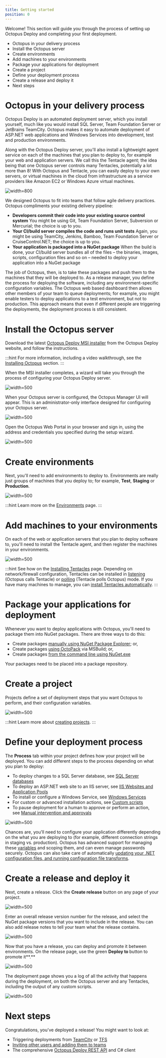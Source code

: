 ```yaml
---
title: Getting started
position: 0
---
```



Welcome! This section will guide you through the process of setting up Octopus Deploy and completing your first deployment.


- Octopus in your delivery process
- Install the Octopus server
- Create environments
- Add machines to your environments
- Package your applications for deployment
- Create a project
- Define your deployment process
- Create a release and deploy it
- Next steps

# Octopus in your delivery process


Octopus Deploy is an automated deployment server, which you install yourself, much like you would install SQL Server, Team Foundation Server or JetBrains TeamCity. Octopus makes it easy to automate deployment of ASP.NET web applications and Windows Services into development, test and production environments.


Along with the Octopus Deploy server, you'll also install a lightweight agent service on each of the machines that you plan to deploy to, for example your web and application servers. We call this the Tentacle agent; the idea being that one Octopus server controls many Tentacles, potentially a lot more than 8! With Octopus and Tentacle, you can easily deploy to your own servers, or virtual machines in the cloud from infrastructure as a service providers like Amazon EC2 or Windows Azure virtual machines.





![](/docs/images/3048178/5275670.png "width=800")





We designed Octopus to fit into teams that follow agile delivery practices. Octopus compliments your existing delivery pipeline:

- **Developers commit their code into your existing source control system**
  You might be using Git, Team Foundation Server, Subversion or Mercurial; the choice is up to you.
- **Your CI/build server compiles the code and runs unit tests**
  Again, you might be using TeamCity, Jenkins, Bamboo, Team Foundation Server or CruiseControl.NET; the choice is up to you.
- **Your application is packaged into a NuGet package**
  When the build is done, your CI/build server bundles all of the files – the binaries, images, scripts, configuration files and so on – needed to deploy your application into a NuGet package



The job of Octopus, then, is to take these packages and push them to the machines that they will be deployed to. As a release manager, you define the process for deploying the software, including any environment-specific configuration variables. The Octopus web based dashboard then allows other members of your team to queue deployments; for example, you might enable testers to deploy applications to a test environment, but not to production. This approach means that even if different people are triggering the deployments, the deployment process is still consistent.

# Install the Octopus server


Download the latest [Octopus Deploy MSI installer](https://octopus.com/downloads) from the Octopus Deploy website, and follow the instructions.

:::hint
For more information, including a video walkthrough, see the [Installing Octopus](/docs/installation/installing-octopus/index.md) section.
:::


When the MSI installer completes, a wizard will take you through the process of configuring your Octopus Deploy server.


![](/docs/images/3048178/3278212.png "width=500")


When your Octopus server is configured, the Octopus Manager UI will appear. This is an administrator-only interface designed for configuring your Octopus server.


![](/docs/images/3048178/3278211.png "width=500")


Open the Octopus Web Portal in your browser and sign in, using the address and credentials you specified during the setup wizard.


![](/docs/images/3048178/3278210.png "width=500")

# Create environments


Next, you'll need to add environments to deploy to. Environments are really just groups of machines that you deploy to; for example, **Test**, **Staging** or **Production**.


![](/docs/images/3048178/3278205.png "width=500")

:::hint
Learn more on the [Environments](/docs/key-concepts/environments/index.md) page.
:::

# Add machines to your environments


On each of the web or application servers that you plan to deploy software to, you'll need to install the Tentacle agent, and then register the machines in your environments.


![](/docs/images/3048178/3278206.png "width=500")

:::hint
See how on the [Installing Tentacles](/docs/installation/installing-tentacles/index.md) page. Depending on network/firewall configuration, Tentacles can be installed in [listening](/docs/installation/installing-tentacles/listening-tentacles.md) (Octopus calls Tentacle) or [polling](/docs/installation/installing-tentacles/polling-tentacles.md) (Tentacle polls Octopus) mode. If you have many machines to manage, you can [install Tentacles automatically](/docs/installation/installing-tentacles/automating-tentacle-installation.md).
:::

# Package your applications for deployment


Whenever you want to deploy applications with Octopus, you'll need to package them into NuGet packages. There are three ways to do this:

- Create packages [manually using NuGet Package Explorer](/docs/packaging-applications/nuget-packages/manually.md); or,
- Create packages [using OctoPack](/docs/packaging-applications/nuget-packages/using-octopack/index.md) via MSBuild; or,
- Create packages [from the command line using NuGet.exe](/docs/packaging-applications/nuget-packages/using-nuget.exe.md)



Your packages need to be placed into a package repository.

# Create a project


Projects define a set of deployment steps that you want Octopus to perform, and their configuration variables.


![](/docs/images/3048178/3278204.png "width=500")

:::hint
Learn more about [creating projects](/docs/key-concepts/projects/index.md).
:::

# Define your deployment process


The **Process** tab within your project defines how your project will be deployed. You can add different steps to the process depending on what you plan to deploy:

- To deploy changes to a SQL Server database, see [SQL Server databases](/docs/deploying-applications/sql-server-databases.md)
- To deploy an ASP.NET web site to an IIS server, see [IIS Websites and Application Pools](/docs/deploying-applications/iis-websites-and-application-pools.md)
- To install or configure a Windows Service, see [Windows Services](/docs/deploying-applications/windows-services.md)
- For custom or advanced installation actions, see [Custom scripts](/docs/deploying-applications/custom-scripts/index.md)
- To pause deployment for a human to approve or perform an action, see [Manual intervention and approvals](/docs/deploying-applications/manual-intervention-and-approvals.md)



![](/docs/images/3048178/3278203.png "width=500")


Chances are, you'll need to configure your application differently depending on the what you are deploying to (for example, different connection strings in staging vs. production). Octopus has advanced support for managing these [variables](/docs/deploying-applications/variables/index.md) and scoping them, and can even manage passwords securely. Octopus can also take care of automatically [updating your .NET configuration files, and running configuration file transforms](/docs/deploying-applications/configuration-files/index.md).

# Create a release and deploy it


Next, create a release. Click the **Create release** button on any page of your project.


![](/docs/images/3048178/3278202.png "width=500")


Enter an overall release version number for the release, and select the NuGet package versions that you want to include in the release. You can also add release notes to tell your team what the release contains.


![](/docs/images/3048178/3278201.png "width=500")


Now that you have a release, you can deploy and promote it between environments. On the release page, use the green **Deploy to *<environment>*** button to promote it**.**


![](/docs/images/3048178/3278200.png "width=500")


The deployment page shows you a log of all the activity that happens during the deployment, on both the Octopus server and any Tentacles, including the output of any custom scripts.


![](/docs/images/3048178/3278199.png "width=500")

# Next steps


Congratulations, you've deployed a release! You might want to look at:

- Triggering deployments from [TeamCity](/docs/api-and-integration/teamcity.md) or [TFS](/docs/api-and-integration/team-foundation-server-(tfs).md)
- [Inviting other users and adding them to teams](/docs/administration/managing-users-and-teams/index.md)
- The comprehensive [Octopus Deploy REST API](/docs/api-and-integration/octopus-rest-api.md) and C# client
